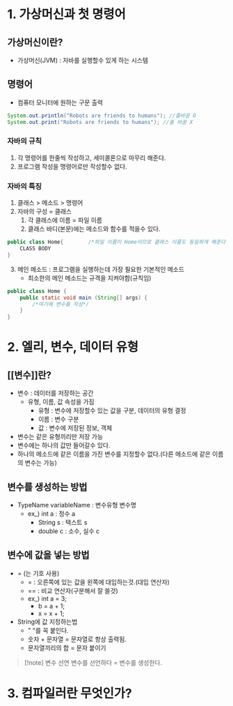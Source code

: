 # 1. 가상머신과 첫 명령어
## 가상머신이란?
- 가상머신(JVM) : 자바를 실행할수 있게 하는 시스템

## 명령어
- 컴퓨터 모니터에 원하는 구문 출력
```java
System.out.println("Robots are friends to humans"); //줄바꿈 O
System.out.print("Robots are friends to humans"); //줄 바꿈 X
```
### 자바의 규칙
1. 각 명령어를 한줄씩 작성하고, 세미콜론으로 마무리 해준다.
2. 프로그램 작성을 명령어로만 작성할수 없다.

### 자바의 특징
1. 클래스 > 메소드 > 명령어
2. 자바의 구성 = 클래스
	1. 각 클래스에 이름 = 파일 이름
	2. 클래스 바디(본문)에는 메소드와 함수를 적을수 있다.
```java
public class Home{        /*파일 이름이 Home이므로 클래스 이름도 동일하게 해준다.*/
	CLASS BODY
}
```

3. 메인 메소드 : 프로그램을 실행하는데 가장 필요한 기본적인 메소드
	- 최소한의 메인 메소드는 규격을 지켜야함(규칙임)
```java
public class Home { 
	public static void main (String[] args) {
		/*여기에 변수를 작성*/
	} 
}
```

# 2. 엘리, 변수, 데이터 유형
## [[변수]]란?
- 변수 : 데이터를 저장하는 공간
	- 유형, 이름, 값 속성을 가짐
		- 유형 : 변수에 저장할수 있는 값을 구분, 데이터의 유형 결정
		- 이름 : 변수 구분
		- 값 : 변수에 저장된 정보, 객체
- 변수는 같은 유형끼리만 저장 가능
- 변수에는 하나의 값만 들어갈수 있다.
- 하나의 메소드에 같은 이름을 가진 변수를 지정할수 없다.(다른 메소드에 같은 이름의 변수는 가능)

## 변수를 생성하는 방법
- TypeName variableName : 변수유형 변수명
	- ex_) int a : 정수 a
		- String s : 택스트 s
		- double c : 소수, 실수 c

## 변수에 값을 넣는 방법
- = (는 기호 사용)
	- = : 오른쪽에 있는 값을 왼쪽에 대입하는것.(대입 연산자)
	- == : 비교 연산자(구분해서 잘 쓸것)
	- ex_) int a = 3;
		- b = a + 1;
		- x = x + 1;
- String에 값 지정하는법
	- " "를 꼭 붙인다.
	- 숫자 + 문자열 = 문자열로 항상 출력됨.
	- 문자열끼리의 합 = 문자 붙이기

>[!note] 변수 선연
>변수를 선언하다 = 변수를 생성한다.

# 3. 컴파일러란 무엇인가?

